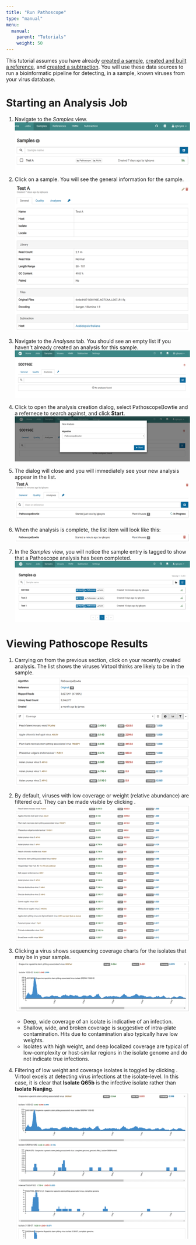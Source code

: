 ```yaml
---
title: "Run Pathoscope"
type: "manual"
menu:
  manual:
    parent: "Tutorials"
    weight: 50
---
```


This tutorial assumes you have already [created a sample](/docs/manual/tut_sample/), [created and built a reference](/docs/manual/tut_reference/), and [created a subtraction](/docs/manual/tut_subtraction/). You will use these data sources to run a bioinformatic pipeline for detecting, in a sample, known viruses from your virus database.

# Starting an Analysis Job

1. Navigate to the _Samples_ view.
   ![Samples List View](samples.png)

2. Click on a sample. You will see the general information for the sample.
   ![Sample General](general.png)

3. Navigate to the _Analyses_ tab. You should see an empty list if you haven't already created an analysis for this sample.
   !["Empty Analysis List](empty.png)

4. Click <i class="fa fa-plus-square"></i> to open the analysis creation dialog, select PathoscopeBowtie and a refernece to search against, and click <i class="fa fa-play"></i> **Start**.
   !["Analysis Dialog"](dialog.png)

5. The dialog will close and you will immediately see your new analysis appear in the list.
   !["Pathoscope Running"](running.png)

6. When the analysis is complete, the list item will look like this:
   !["Pathoscope Complete"](ready.png)

7. In the _Samples_ view, you will notice the sample entry is tagged to show that a Pathoscope analysis has been completed.
   !["Pathoscope Sample Tag"](tag.png)

# Viewing Pathoscope Results

1. Carrying on from the previous section, click on your recently created analysis. The list shows the viruses Virtool thinks are likely to be in the sample.
   ![Filtered](filtered.png)

2. By default, viruses with low coverage or weight (relative abundance) are filtered out. They can be made visible by clicking <i class="fa fa-filter"></i>.
   ![Unfiltered](unfiltered.png)

3. Clicking a virus shows sequencing coverage charts for the isolates that may be in your sample.
   !["Pathoscope Coverage Filtered"](coverage_filtered.png)

   - Deep, wide coverage of an isolate is indicative of an infection.
   - Shallow, wide, and broken coverage is suggestive of intra-plate contamination. Hits due to contamination also typically have low weights.
   - Isolates with high weight, and deep localized coverage are typical of low-complexity or host-similar regions in the isolate genome and do not indicate true infections.

4. Filtering of low weight and coverage isolates is toggled by clicking <i class="fa fa-filter"></i>. Virtool excels at detecting virus infections at the isolate-level. In this case, it is clear that **Isolate Q65b** is the infective isolate rather than **Isolate Nanjing**.
   !["Pathoscope unfiltered"](coverage_unfiltered.png)

